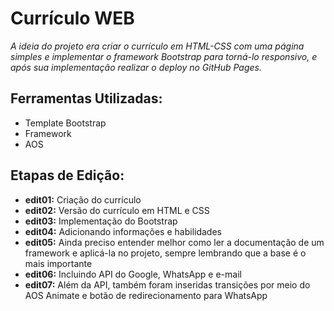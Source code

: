 # Currículo WEB

*A ideia do projeto era criar o currículo em HTML-CSS com uma página simples e implementar o framework Bootstrap para torná-lo responsivo, e após sua implementação realizar o deploy no GitHub Pages.*

## Ferramentas Utilizadas:

- Template Bootstrap
- Framework
- AOS

## Etapas de Edição:

- **edit01:** Criação do currículo
- **edit02:** Versão do currículo em HTML e CSS
- **edit03:** Implementação do Bootstrap
- **edit04:** Adicionando informações e habilidades
- **edit05:** Ainda preciso entender melhor como ler a documentação de um framework e aplicá-la no projeto, sempre lembrando que a base é o mais importante
- **edit06:** Incluindo API do Google, WhatsApp e e-mail
- **edit07:** Além da API, também foram inseridas transições por meio do AOS Animate e botão de redirecionamento para WhatsApp
